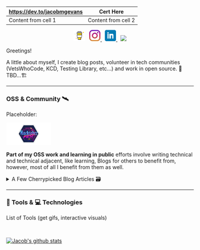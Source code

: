 https://dev.to/jacobmgevans | Cert Here
------------ | -------------
Content from cell 1 | Content from cell 2
 

<p align="center">
<a href="https://www.buymeacoffee.com/JacobMGEvans" target="_blank"><img src="./assets/by-me-a-coffee.png" alt="Buy Me A Coffee" height="30" ></a>&nbsp;&nbsp;
<a href="https://www.instagram.com/jacobmgevans"><img alt="Instagram Icon" src="./assets/instagram.jpg" height="30">
</a>&nbsp;
<a href="https://www.linkedin.com/in/jacob-m-g-evans/"><img alt="Linkedin Icon" src="./assets/linkedin.png" height="30">
</a>&nbsp;
<a href="https://twitter.com/JacobMGEvans">
<img src="https://img.shields.io/twitter/follow/JacobMGEvans?style=social" />
</a>
</p>

Greetings! 

A little about myself, I create blog posts, volunteer in tech communities (VetsWhoCode, KCD, Testing Library, etc...) and work in open source. 🚧TBD...🏗️


---

<h3> OSS & Community 🛰️</h3>
<article>
Placeholder:

<a href="https://dev.to/jacobmgevans"><img src="./assets/hacktoberfest.png" height="60"/></a> 
</article>

**Part of my OSS work and learning in public** efforts involve writing technical and technical adjacent, like learning, Blogs for others to benefit from, however, most of all I benefit from them as well. 
<details>
<summary>A Few Cherrypicked Blog Articles 🗃️ </summary>
<br>

 * [JavaScript Resources Podcasts, Books, Videos, and Tutorials](https://dev.to/jacobmgevans/javascript-resources-podcasts-books-videos-and-tutorials-4a6e)
 * [More Podcasts and Video Resources](https://dev.to/jacobmgevans/more-podcasts-and-video-programming-resources-5a8k)
 * [Should you listen to Podcasts?](https://dev.to/jacobmgevans/should-you-listen-to-podcasts-4m5j)
 * [Writing Immutable and Functional JavaScript](https://dev.to/jacobmgevans/writing-immutable-javascript-why-how-3if6)
</details>

---

<h3>🧰 Tools & 💻 Technologies</h3>

 List of Tools (get gifs, interactive visuals) 


<br />

[![Jacob's github stats](https://github-readme-stats.vercel.app/api?username=JacobMGEvans)](https://github.com/JacobMGEvans/github-readme-stats)
